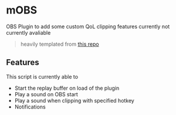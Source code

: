 # mOBS
OBS Plugin to add some custom QoL clipping features currently not currently avaliable
> heavily templated from [this repo](https://github.com/Bootscreen/OBS-Skripte)

## Features

This script is currently able to 
- Start the replay buffer on load of the plugin
- Play a sound on OBS start
- Play a sound when clipping with specified hotkey
- Notifications
